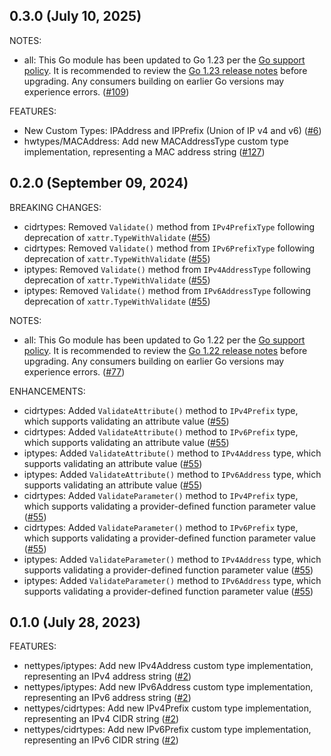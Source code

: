 ## 0.3.0 (July 10, 2025)

NOTES:

* all: This Go module has been updated to Go 1.23 per the [Go support policy](https://go.dev/doc/devel/release#policy). It is recommended to review the [Go 1.23 release notes](https://go.dev/doc/go1.23) before upgrading. Any consumers building on earlier Go versions may experience errors. ([#109](https://github.com/hashicorp/terraform-plugin-framework-nettypes/issues/109))

FEATURES:

* New Custom Types: IPAddress and IPPrefix (Union of IP v4 and v6) ([#6](https://github.com/hashicorp/terraform-plugin-framework-nettypes/issues/6))
* hwtypes/MACAddress: Add new MACAddressType custom type implementation, representing a MAC address string ([#127](https://github.com/hashicorp/terraform-plugin-framework-nettypes/issues/127))

## 0.2.0 (September 09, 2024)

BREAKING CHANGES:

* cidrtypes: Removed `Validate()` method from `IPv4PrefixType` following deprecation of `xattr.TypeWithValidate` ([#55](https://github.com/hashicorp/terraform-plugin-framework-nettypes/issues/55))
* cidrtypes: Removed `Validate()` method from `IPv6PrefixType` following deprecation of `xattr.TypeWithValidate` ([#55](https://github.com/hashicorp/terraform-plugin-framework-nettypes/issues/55))
* iptypes: Removed `Validate()` method from `IPv4AddressType` following deprecation of `xattr.TypeWithValidate` ([#55](https://github.com/hashicorp/terraform-plugin-framework-nettypes/issues/55))
* iptypes: Removed `Validate()` method from `IPv6AddressType` following deprecation of `xattr.TypeWithValidate` ([#55](https://github.com/hashicorp/terraform-plugin-framework-nettypes/issues/55))

NOTES:

* all: This Go module has been updated to Go 1.22 per the [Go support policy](https://go.dev/doc/devel/release#policy). It is recommended to review the [Go 1.22 release notes](https://go.dev/doc/go1.22) before upgrading. Any consumers building on earlier Go versions may experience errors. ([#77](https://github.com/hashicorp/terraform-plugin-framework-nettypes/issues/77))

ENHANCEMENTS:

* cidrtypes: Added `ValidateAttribute()` method to `IPv4Prefix` type, which supports validating an attribute value ([#55](https://github.com/hashicorp/terraform-plugin-framework-nettypes/issues/55))
* cidrtypes: Added `ValidateAttribute()` method to `IPv6Prefix` type, which supports validating an attribute value ([#55](https://github.com/hashicorp/terraform-plugin-framework-nettypes/issues/55))
* iptypes: Added `ValidateAttribute()` method to `IPv4Address` type, which supports validating an attribute value ([#55](https://github.com/hashicorp/terraform-plugin-framework-nettypes/issues/55))
* iptypes: Added `ValidateAttribute()` method to `IPv6Address` type, which supports validating an attribute value ([#55](https://github.com/hashicorp/terraform-plugin-framework-nettypes/issues/55))
* cidrtypes: Added `ValidateParameter()` method to `IPv4Prefix` type, which supports validating a provider-defined function parameter value ([#55](https://github.com/hashicorp/terraform-plugin-framework-nettypes/issues/55))
* cidrtypes: Added `ValidateParameter()` method to `IPv6Prefix` type, which supports validating a provider-defined function parameter value ([#55](https://github.com/hashicorp/terraform-plugin-framework-nettypes/issues/55))
* iptypes: Added `ValidateParameter()` method to `IPv4Address` type, which supports validating a provider-defined function parameter value ([#55](https://github.com/hashicorp/terraform-plugin-framework-nettypes/issues/55))
* iptypes: Added `ValidateParameter()` method to `IPv6Address` type, which supports validating a provider-defined function parameter value ([#55](https://github.com/hashicorp/terraform-plugin-framework-nettypes/issues/55))

## 0.1.0 (July 28, 2023)

FEATURES:

* nettypes/iptypes: Add new IPv4Address custom type implementation, representing an IPv4 address string ([#2](https://github.com/hashicorp/terraform-plugin-framework-nettypes/issues/2))
* nettypes/iptypes: Add new IPv6Address custom type implementation, representing an IPv6 address string ([#2](https://github.com/hashicorp/terraform-plugin-framework-nettypes/issues/2))
* nettypes/cidrtypes: Add new IPv4Prefix custom type implementation, representing an IPv4 CIDR string ([#2](https://github.com/hashicorp/terraform-plugin-framework-nettypes/issues/2))
* nettypes/cidrtypes: Add new IPv6Prefix custom type implementation, representing an IPv6 CIDR string ([#2](https://github.com/hashicorp/terraform-plugin-framework-nettypes/issues/2))


